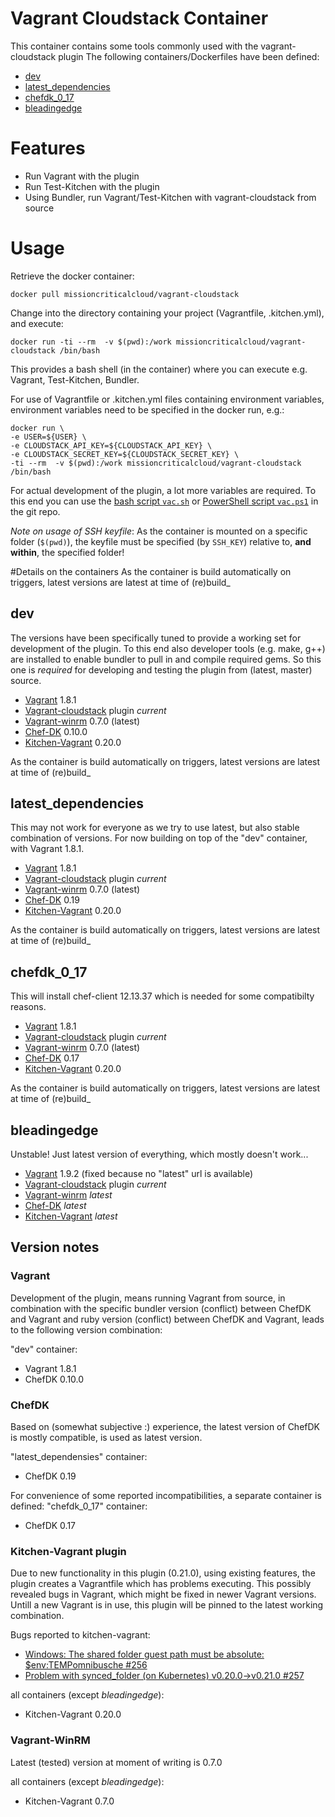 # Vagrant Cloudstack Container

This container contains some tools commonly used with the vagrant-cloudstack plugin
The following containers/Dockerfiles have been defined:
* [dev](https://raw.githubusercontent.com/MissionCriticalCloud/vagrant-cloudstack/master/Docker/Dockerfile)
* [latest_dependencies](https://raw.githubusercontent.com/MissionCriticalCloud/vagrant-cloudstack/master/Docker/Dockerfile.latest_dependencies)
* [chefdk_0_17](https://raw.githubusercontent.com/MissionCriticalCloud/vagrant-cloudstack/master/Docker/Dockerfile.chefdk_0_17)
* [bleadingedge](https://raw.githubusercontent.com/MissionCriticalCloud/vagrant-cloudstack/master/Docker/Dockerfile.bleadingedge)


# Features
* Run Vagrant with the plugin
* Run Test-Kitchen with the plugin
* Using Bundler, run Vagrant/Test-Kitchen with vagrant-cloudstack from source

# Usage
Retrieve the docker container:
```
docker pull missioncriticalcloud/vagrant-cloudstack
```
Change into the directory containing your project (Vagrantfile, .kitchen.yml), and execute:
```
docker run -ti --rm  -v $(pwd):/work missioncriticalcloud/vagrant-cloudstack /bin/bash
```
This provides a bash shell (in the container) where you can execute e.g. Vagrant, Test-Kitchen, Bundler.

For use of Vagrantfile or .kitchen.yml files containing environment variables, environment variables need to be specified in the docker run, e.g.:
```
docker run \
-e USER=${USER} \
-e CLOUDSTACK_API_KEY=${CLOUDSTACK_API_KEY} \
-e CLOUDSTACK_SECRET_KEY=${CLOUDSTACK_SECRET_KEY} \
-ti --rm  -v $(pwd):/work missioncriticalcloud/vagrant-cloudstack /bin/bash
```

For actual development of the plugin, a lot more variables are required. To this end you can use the [bash script `vac.sh`](https://raw.githubusercontent.com/MissionCriticalCloud/vagrant-cloudstack/master/Docker/vac.sh) or [PowerShell script `vac.ps1`](https://raw.githubusercontent.com/MissionCriticalCloud/vagrant-cloudstack/master/Docker/vac.ps1) in the git repo.

_Note on usage of SSH keyfile_: As the container is mounted on a specific folder (`$(pwd)`), the keyfile must be specified (by `SSH_KEY`) relative to, __and within__, the specified folder!

#Details on the containers
As the container is build automatically on triggers, latest versions are latest at time of (re)build_

## dev
The versions have been specifically tuned to provide a working set for development of the plugin. To this end also developer tools (e.g. make, g++) are installed to enable bundler to pull in and compile required gems.
So this one is _required_ for developing and testing the plugin from (latest, master) source.
* [Vagrant](http://www.vagrantup.com) 1.8.1
* [Vagrant-cloudstack](https://github.com/missioncriticalcloud/vagrant-cloudstack) plugin _current_
* [Vagrant-winrm](https://github.com/criteo/vagrant-winrm) 0.7.0 (latest)
* [Chef-DK](https://downloads.chef.io/chef-dk/) 0.10.0
* [Kitchen-Vagrant](https://github.com/test-kitchen/kitchen-vagrant) 0.20.0

As the container is build automatically on triggers, latest versions are latest at time of (re)build_
 

## latest_dependencies
This may not work for everyone as we try to use latest, but also stable combination of versions.
For now building on top of the "dev" container, with Vagrant 1.8.1.
* [Vagrant](http://www.vagrantup.com) 1.8.1
* [Vagrant-cloudstack](https://github.com/missioncriticalcloud/vagrant-cloudstack) plugin _current_
* [Vagrant-winrm](https://github.com/criteo/vagrant-winrm) 0.7.0 (latest)
* [Chef-DK](https://downloads.chef.io/chef-dk/) 0.19
* [Kitchen-Vagrant](https://github.com/test-kitchen/kitchen-vagrant) 0.20.0

As the container is build automatically on triggers, latest versions are latest at time of (re)build_


## chefdk_0_17
This will install chef-client 12.13.37 which is needed for some compatibilty reasons.
* [Vagrant](http://www.vagrantup.com) 1.8.1
* [Vagrant-cloudstack](https://github.com/missioncriticalcloud/vagrant-cloudstack) plugin _current_
* [Vagrant-winrm](https://github.com/criteo/vagrant-winrm) 0.7.0 (latest)
* [Chef-DK](https://downloads.chef.io/chef-dk/) 0.17
* [Kitchen-Vagrant](https://github.com/test-kitchen/kitchen-vagrant) 0.20.0

As the container is build automatically on triggers, latest versions are latest at time of (re)build_


## bleadingedge
Unstable! Just latest version of everything, which mostly doesn't work... 
* [Vagrant](http://www.vagrantup.com) 1.9.2 (fixed because no "latest" url is available)
* [Vagrant-cloudstack](https://github.com/missioncriticalcloud/vagrant-cloudstack) plugin _current_
* [Vagrant-winrm](https://github.com/criteo/vagrant-winrm) _latest_
* [Chef-DK](https://downloads.chef.io/chef-dk/) _latest_
* [Kitchen-Vagrant](https://github.com/test-kitchen/kitchen-vagrant) _latest_

## Version notes
### Vagrant
Development of the plugin, means running Vagrant from source, in combination with the specific bundler version (conflict) between ChefDK and Vagrant and ruby version (conflict) between ChefDK and Vagrant, leads to the following version combination:

"dev" container:
* Vagrant 1.8.1
* ChefDK 0.10.0

### ChefDK
Based on (somewhat subjective :) experience, the latest version of ChefDK is mostly compatible, is used as latest version.

"latest_dependensies" container:
* ChefDK 0.19

For convenience of some reported incompatibilities, a separate container is defined:
"chefdk_0_17" container:
* ChefDK 0.17

### Kitchen-Vagrant plugin
Due to new functionality in this plugin (0.21.0), using existing features, the plugin creates a Vagrantfile which has problems executing. This possibly revealed bugs in Vagrant, which might be fixed in newer Vagrant versions.
Untill a new Vagrant is in use, this plugin will be pinned to the latest working combination.

Bugs reported to kitchen-vagrant:
 * [Windows: The shared folder guest path must be absolute: $env:TEMPomnibusche #256](https://github.com/test-kitchen/kitchen-vagrant/issues/256)
 * [Problem with synced_folder (on Kubernetes) v0.20.0->v0.21.0 #257](https://github.com/test-kitchen/kitchen-vagrant/issues/257)


all containers (except _bleadingedge_):
* Kitchen-Vagrant 0.20.0

### Vagrant-WinRM
Latest (tested) version at moment of writing is 0.7.0

all containers (except _bleadingedge_):
* Kitchen-Vagrant 0.7.0
